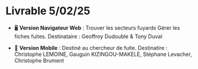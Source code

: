 
# Livrable 5/02/25

- 🖥️ __Version Navigateur Web__ : Trouver les secteurs fuyards
Gérer les fiches fuites. Destinataire : Geoffroy Dudouble & Tony Duval 

- 📱 __Version Mobile__ :  Destiné au chercheur de fuite. Destinatire : Christophe LEMOINE, Gauguin KIZINGOU-MAKELE, Stéphane Levacher, Christophe Brument

